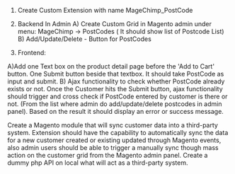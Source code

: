 1) Create Custom Extension with name MageChimp_PostCode

2) Backend In Admin
A) Create Custom Grid in Magento admin under menu:
MageChimp -> PostCodes ( It should show list of Postcode List)
B) Add/Update/Delete - Button for PostCodes

3) Frontend:

A)Add one Text box on the product detail page before the 'Add to Cart' button. One Submit button beside that textbox. It should take PostCode as input and submit.
B) Ajax functionality to check whether PostCode already exists or not. Once the Customer hits the Submit button, ajax functionality should trigger and cross check if PostCode entered by customer is there or not. (From the list where admin do add/update/delete postcodes in admin panel). Based on the result it should display an error or success message.



Create a Magento module that will sync customer data into a third-party system. Extension should have the capability to automatically sync the data for a new customer created or existing updated through Magento events, also admin users should be able to trigger a manually sync though mass action on the customer grid from the Magento admin panel. Create a dummy php API on local what will act as a third-party system.


